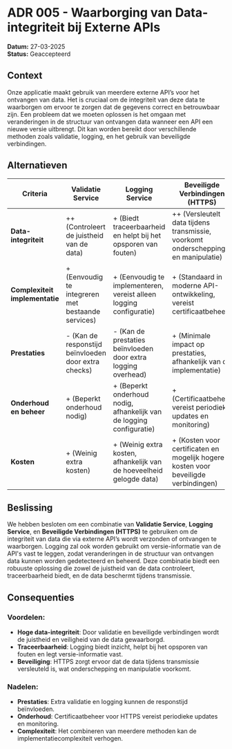 # ADR 005 - Waarborging van Data-integriteit bij Externe APIs

**Datum:** 27-03-2025  
**Status:** Geaccepteerd

## **Context**

Onze applicatie maakt gebruik van meerdere externe API’s voor het ontvangen van data. Het is cruciaal om de integriteit van deze data te waarborgen om ervoor te zorgen dat de gegevens correct en betrouwbaar zijn. Een probleem dat we moeten oplossen is het omgaan met veranderingen in de structuur van ontvangen data wanneer een API een nieuwe versie uitbrengt. Dit kan worden bereikt door verschillende methoden zoals validatie, logging, en het gebruik van beveiligde verbindingen.

## **Alternatieven**

| Criteria                       | Validatie Service                                    | Logging Service                                                                                 | Beveiligde Verbindingen (HTTPS)                                                                 |
| ------------------------------ | --------------------------------------------------- | ----------------------------------------------------------------------------------------------- | ------------------------------------------------------------------------------------------------ |
| **Data-integriteit**           | ++ (Controleert de juistheid van de data)           | + (Biedt traceerbaarheid en helpt bij het opsporen van fouten)                                  | ++ (Versleutelt data tijdens transmissie, voorkomt onderschepping en manipulatie)                 |
| **Complexiteit implementatie** | + (Eenvoudig te integreren met bestaande services)  | + (Eenvoudig te implementeren, vereist alleen logging configuratie)                             | + (Standaard in moderne API-ontwikkeling, vereist certificaatbeheer)                              |
| **Prestaties**                 | - (Kan de responstijd beïnvloeden door extra checks)| - (Kan de prestaties beïnvloeden door extra logging overhead)                                   | + (Minimale impact op prestaties, afhankelijk van de implementatie)                               |
| **Onderhoud en beheer**        | + (Beperkt onderhoud nodig)                         | + (Beperkt onderhoud nodig, afhankelijk van de logging configuratie)                            | + (Certificaatbeheer vereist periodieke updates en monitoring)                                    |
| **Kosten**                     | + (Weinig extra kosten)                             | + (Weinig extra kosten, afhankelijk van de hoeveelheid gelogde data)                            | + (Kosten voor certificaten en mogelijk hogere kosten voor beveiligde verbindingen)               |

## **Beslissing**

We hebben besloten om een combinatie van **Validatie Service**, **Logging Service**, en **Beveiligde Verbindingen (HTTPS)** te gebruiken om de integriteit van data die via externe API’s wordt verzonden of ontvangen te waarborgen. Logging zal ook worden gebruikt om versie-informatie van de API's vast te leggen, zodat veranderingen in de structuur van ontvangen data kunnen worden gedetecteerd en beheerd. Deze combinatie biedt een robuuste oplossing die zowel de juistheid van de data controleert, traceerbaarheid biedt, en de data beschermt tijdens transmissie.

## **Consequenties**

### **Voordelen:**

- **Hoge data-integriteit**: Door validatie en beveiligde verbindingen wordt de juistheid en veiligheid van de data gewaarborgd.
- **Traceerbaarheid**: Logging biedt inzicht, helpt bij het opsporen van fouten en legt versie-informatie vast.
- **Beveiliging**: HTTPS zorgt ervoor dat de data tijdens transmissie versleuteld is, wat onderschepping en manipulatie voorkomt.

### **Nadelen:**

- **Prestaties**: Extra validatie en logging kunnen de responstijd beïnvloeden.
- **Onderhoud**: Certificaatbeheer voor HTTPS vereist periodieke updates en monitoring.
- **Complexiteit**: Het combineren van meerdere methoden kan de implementatiecomplexiteit verhogen.